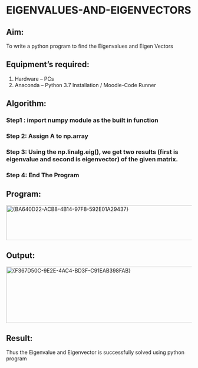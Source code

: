 # EIGENVALUES-AND-EIGENVECTORS
## Aim:
To write a python program to find the Eigenvalues and Eigen Vectors
## Equipment’s required:
1. 	Hardware – PCs
2. 	Anaconda – Python 3.7 Installation / Moodle-Code Runner
## Algorithm:
### Step1 : import numpy module as the built in function
### Step 2: Assign A to np.array
### Step 3: Using the np.linalg.eig(),  we get two results (first is eigenvalue and second is eigenvector) of the given matrix.
### Step 4: End The Program

## Program:
<img width="647" height="95" alt="{BA640D22-ACB8-4B14-97F8-592E01A29437}" src="https://github.com/user-attachments/assets/cbd8bc7c-949a-402a-910d-0973530edcee" />

## Output:
<img width="1261" height="153" alt="{F367D50C-9E2E-4AC4-BD3F-C91EAB398FAB}" src="https://github.com/user-attachments/assets/400697d9-3157-4db0-bcb9-4fb34bdf7b2b" />

## Result:
Thus the Eigenvalue and Eigenvector is successfully solved using python program
